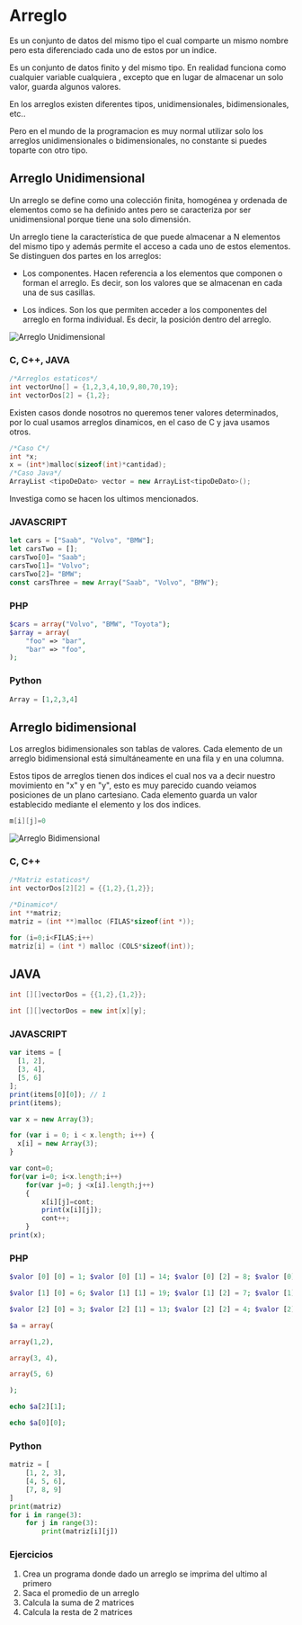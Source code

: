 # Arreglo
Es un conjunto de datos del mismo tipo el cual comparte un mismo nombre pero esta diferenciado cada uno de estos por un indice.

Es un conjunto de datos finito y del mismo tipo.  En realidad funciona como cualquier variable cualquiera , excepto que en lugar de almacenar un solo valor, guarda algunos valores.

En los arreglos existen diferentes tipos, unidimensionales, bidimensionales, etc..

Pero en el mundo de la programacion es muy normal utilizar solo los arreglos unidimensionales o bidimensionales, no constante si puedes toparte con otro tipo.

## Arreglo Unidimensional
Un arreglo se define como una colección finita, homogénea y ordenada de elementos como se ha definido antes pero se caracteriza por ser unidimensional porque tiene una solo dimensión.

Un arreglo tiene la característica de que puede almacenar a N elementos del mismo tipo y además permite el acceso a cada uno de estos elementos. Se distinguen dos partes en los arreglos:

- Los componentes. Hacen referencia a los elementos que componen o forman el arreglo. Es decir, son los valores que se almacenan en cada una de sus casillas.

- Los índices. Son los que permiten acceder a los componentes del arreglo en forma individual. Es decir, la posición dentro del arreglo.



![Arreglo Unidimensional](https://github.com/McGilfordJose/AprendeAProgramar/blob/main/6.%20Arreglos/img/arreglo.png)


### C, C++, JAVA
``` c++
/*Arreglos estaticos*/
int vectorUno[] = {1,2,3,4,10,9,80,70,19};
int vectorDos[2] = {1,2};
```
Existen casos donde nosotros no queremos tener valores determinados, por lo cual usamos arreglos dinamicos, en el caso de C y java usamos otros.

``` c++
/*Caso C*/
int *x;
x = (int*)malloc(sizeof(int)*cantidad);
/*Caso Java*/
ArrayList <tipoDeDato> vector = new ArrayList<tipoDeDato>();
```

Investiga como se hacen los ultimos mencionados.

### JAVASCRIPT
```js
let cars = ["Saab", "Volvo", "BMW"];
let carsTwo = [];
carsTwo[0]= "Saab";
carsTwo[1]= "Volvo";
carsTwo[2]= "BMW";
const carsThree = new Array("Saab", "Volvo", "BMW");
```
### PHP
```php
$cars = array("Volvo", "BMW", "Toyota");
$array = array(
    "foo" => "bar",
    "bar" => "foo",
);
```
### Python
```python
Array = [1,2,3,4]
```

## Arreglo bidimensional
Los arreglos bidimensionales son tablas de valores. Cada elemento de un arreglo bidimensional está simultáneamente en una fila y en una columna.

Estos tipos de arreglos tienen dos indices el cual nos va a decir nuestro movimiento en "x" y en "y", esto es muy parecido cuando veiamos posiciones de un plano cartesiano. Cada elemento guarda un valor establecido mediante el elemento y los dos indices.

``` java
m[i][j]=0
```

![Arreglo Bidimensional](https://github.com/McGilfordJose/AprendeAProgramar/blob/main/6.%20Arreglos/img/arreglobidi.png)

### C, C++
``` c++
/*Matriz estaticos*/
int vectorDos[2][2] = {{1,2},{1,2}};
```
``` c++
/*Dinamico*/
int **matriz;
matriz = (int **)malloc (FILAS*sizeof(int *));

for (i=0;i<FILAS;i++)
matriz[i] = (int *) malloc (COLS*sizeof(int));
```

## JAVA
``` java
int [][]vectorDos = {{1,2},{1,2}};
```

``` c++
int [][]vectorDos = new int[x][y];
```

### JAVASCRIPT
```js
var items = [
  [1, 2],
  [3, 4],
  [5, 6]
];
print(items[0][0]); // 1
print(items);
```

```js
var x = new Array(3);

for (var i = 0; i < x.length; i++) {
  x[i] = new Array(3);
}

var cont=0;
for(var i=0; i<x.length;i++)
    for(var j=0; j <x[i].length;j++)
    {
        x[i][j]=cont;
        print(x[i][j]);
        cont++;
    }
print(x);
```

### PHP
```php
$valor [0] [0] = 1; $valor [0] [1] = 14; $valor [0] [2] = 8; $valor [0] [3] = 3;

$valor [1] [0] = 6; $valor [1] [1] = 19; $valor [1] [2] = 7; $valor [1] [3] = 2;

$valor [2] [0] = 3; $valor [2] [1] = 13; $valor [2] [2] = 4; $valor [2] [3] = 1;

$a = array(

array(1,2),

array(3, 4),

array(5, 6)

);

echo $a[2][1];

echo $a[0][0];


```
### Python
```python
matriz = [
	[1, 2, 3],
	[4, 5, 6],
	[7, 8, 9]
]
print(matriz)
for i in range(3):
    for j in range(3):
        print(matriz[i][j])
```

### Ejercicios
1. Crea un programa donde dado un arreglo se imprima del ultimo al primero
2. Saca el promedio de un arreglo
3. Calcula la suma de 2 matrices 
4. Calcula la resta de 2 matrices
